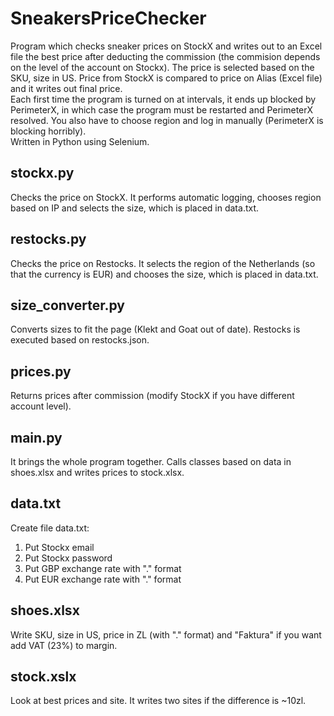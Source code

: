 # SneakersPriceChecker
Program which checks sneaker prices on StockX and writes out to an Excel file the best price after deducting the commission (the commision depends on the level of the account on Stockx). The price is selected based on the SKU, size in US. Price from StockX is compared to price on Alias (Excel file) and it writes out final price. <br /> 
Each first time the program is turned on at intervals, it ends up blocked by PerimeterX, in which case the program must be restarted and PerimeterX resolved. You also have to choose region and log in manually (PerimeterX is blocking horribly).<br /> 
Written in Python using Selenium.

## stockx.py
Checks the price on StockX. It performs automatic logging, chooses region based on IP and selects the size, which is placed in data.txt.

## restocks.py
Checks the price on Restocks. It selects the region of the Netherlands (so that the currency is EUR) and chooses the size, which is placed in data.txt.

## size_converter.py
Converts sizes to fit the page (Klekt and Goat out of date). Restocks is executed based on restocks.json.

## prices.py
Returns prices after commission (modify StockX if you have different account level).

## main.py
It brings the whole program together. Calls classes based on data in shoes.xlsx and writes prices to stock.xlsx.

## data.txt
Create file data.txt:
1. Put Stockx email
2. Put Stockx password
3. Put GBP exchange rate with "." format
4. Put EUR exchange rate with "." format

## shoes.xlsx
Write SKU, size in US, price in ZL (with "." format) and "Faktura" if you want add VAT (23%) to margin.

## stock.xslx
Look at best prices and site. It writes two sites if the difference is ~10zl.
